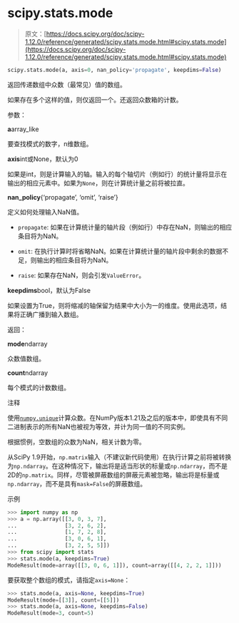 # scipy.stats.mode

> 原文：[https://docs.scipy.org/doc/scipy-1.12.0/reference/generated/scipy.stats.mode.html#scipy.stats.mode](https://docs.scipy.org/doc/scipy-1.12.0/reference/generated/scipy.stats.mode.html#scipy.stats.mode)

```py
scipy.stats.mode(a, axis=0, nan_policy='propagate', keepdims=False)
```

返回传递数组中众数（最常见）值的数组。

如果存在多个这样的值，则仅返回一个。还返回众数箱的计数。

参数：

**a**array_like

要查找模式的数字，n维数组。

**axis**int或None，默认为0

如果是int，则是计算输入的轴。输入的每个轴切片（例如行）的统计量将显示在输出的相应元素中。如果为`None`，则在计算统计量之前将被拉直。

**nan_policy**{‘propagate’, ‘omit’, ‘raise’}

定义如何处理输入NaN值。

+   `propagate`: 如果在计算统计量的轴片段（例如行）中存在NaN，则输出的相应条目将为NaN。

+   `omit`: 在执行计算时将省略NaN。如果在计算统计量的轴片段中剩余的数据不足，则输出的相应条目将为NaN。

+   `raise`: 如果存在NaN，则会引发`ValueError`。

**keepdims**bool，默认为False

如果设置为True，则将缩减的轴保留为结果中大小为一的维度。使用此选项，结果将正确广播到输入数组。

返回：

**mode**ndarray

众数值数组。

**count**ndarray

每个模式的计数数组。

注释

使用[`numpy.unique`](https://numpy.org/devdocs/reference/generated/numpy.unique.html#numpy.unique "(在NumPy v2.0.dev0中)")计算众数。在NumPy版本1.21及之后的版本中，即使具有不同二进制表示的所有NaN也被视为等效，并计为同一值的不同实例。

根据惯例，空数组的众数为NaN，相关计数为零。

从SciPy 1.9开始，`np.matrix`输入（不建议新代码使用）在执行计算之前将被转换为`np.ndarray`。在这种情况下，输出将是适当形状的标量或`np.ndarray`，而不是2D的`np.matrix`。同样，尽管被屏蔽数组的屏蔽元素被忽略，输出将是标量或`np.ndarray`，而不是具有`mask=False`的屏蔽数组。

示例

```py
>>> import numpy as np
>>> a = np.array([[3, 0, 3, 7],
...               [3, 2, 6, 2],
...               [1, 7, 2, 8],
...               [3, 0, 6, 1],
...               [3, 2, 5, 5]])
>>> from scipy import stats
>>> stats.mode(a, keepdims=True)
ModeResult(mode=array([[3, 0, 6, 1]]), count=array([[4, 2, 2, 1]])) 
```

要获取整个数组的模式，请指定`axis=None`：

```py
>>> stats.mode(a, axis=None, keepdims=True)
ModeResult(mode=[[3]], count=[[5]])
>>> stats.mode(a, axis=None, keepdims=False)
ModeResult(mode=3, count=5) 
```
